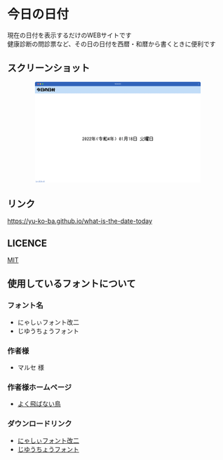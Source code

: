 # 今日の日付
現在の日付を表示するだけのWEBサイトです<br />
健康診断の問診票など、その日の日付を西暦・和暦から書くときに便利です

## スクリーンショット
<div align='center'>
  <img src='https://raw.githubusercontent.com/yu-ko-ba/what-is-the-date-today/main/screenshot.png' width=75%>
</div>

## リンク
https://yu-ko-ba.github.io/what-is-the-date-today

## LICENCE
[MIT](https://raw.githubusercontent.com/yu-ko-ba/what-is-the-date-today/main/LICENSE)

## 使用しているフォントについて
### フォント名
* にゃしぃフォント改二
* じゆうちょうフォント
### 作者様
* マルセ 様
### 作者様ホームページ
* [よく飛ばない鳥](http://marusexijaxs.web.fc2.com)
### ダウンロードリンク
* [にゃしぃフォント改二](https://marusexijaxs.web.fc2.com/tegakifont.html#tegakifont4)
* [じゆうちょうフォント](https://marusexijaxs.web.fc2.com/tegakifont.html#tegakifont3)
